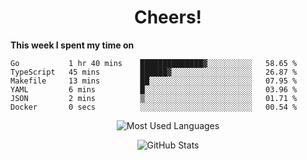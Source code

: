 <h1 align="center">Cheers!</h1>

**This week I spent my time on**
<!--START_SECTION:waka-->

```text
Go           1 hr 40 mins    ██████████████▓░░░░░░░░░░   58.65 %
TypeScript   45 mins         ██████▓░░░░░░░░░░░░░░░░░░   26.87 %
Makefile     13 mins         ██░░░░░░░░░░░░░░░░░░░░░░░   07.95 %
YAML         6 mins          █░░░░░░░░░░░░░░░░░░░░░░░░   03.96 %
JSON         2 mins          ▒░░░░░░░░░░░░░░░░░░░░░░░░   01.71 %
Docker       0 secs          ░░░░░░░░░░░░░░░░░░░░░░░░░   00.54 %
```

<!--END_SECTION:waka-->

<p align="center"><img src="https://github-readme-stats.vercel.app/api/top-langs/?username=thnkrn&layout=compact&hide=html&theme=tokyonight" alt="Most Used Languages" /></p>

<p align="center"><img src="https://github-readme-stats.vercel.app/api?username=thnkrn&show_icons=true&count_private=true&theme=tokyonight" alt="GitHub Stats" /></p>

<!-- <p align="center"><a href="https://wakatime.com"><img src="https://wakatime.com/share/@thnkrn/40092326-d1bd-471b-89da-9a7c63939402.png" /></p>
 -->
